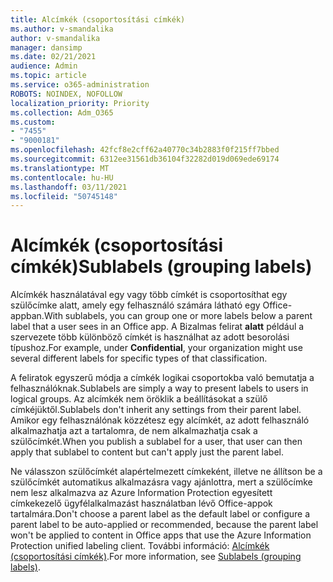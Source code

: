 ```yaml
---
title: Alcímkék (csoportosítási címkék)
ms.author: v-smandalika
author: v-smandalika
manager: dansimp
ms.date: 02/21/2021
audience: Admin
ms.topic: article
ms.service: o365-administration
ROBOTS: NOINDEX, NOFOLLOW
localization_priority: Priority
ms.collection: Adm_O365
ms.custom:
- "7455"
- "9000181"
ms.openlocfilehash: 42fcf8e2cff62a40770c34b2883f0f215ff7bbed
ms.sourcegitcommit: 6312ee31561db36104f32282d019d069ede69174
ms.translationtype: MT
ms.contentlocale: hu-HU
ms.lasthandoff: 03/11/2021
ms.locfileid: "50745148"
---
```

# <a name="sublabels-grouping-labels"></a><span data-ttu-id="34dbd-102">Alcímkék (csoportosítási címkék)</span><span class="sxs-lookup"><span data-stu-id="34dbd-102">Sublabels (grouping labels)</span></span>

<span data-ttu-id="34dbd-103">Alcímkék használatával egy vagy több címkét is csoportosíthat egy szülőcímke alatt, amely egy felhasználó számára látható egy Office-appban.</span><span class="sxs-lookup"><span data-stu-id="34dbd-103">With sublabels, you can group one or more labels below a parent label that a user sees in an Office app.</span></span> <span data-ttu-id="34dbd-104">A Bizalmas felirat **alatt** például a szervezete több különböző címkét is használhat az adott besorolási típushoz.</span><span class="sxs-lookup"><span data-stu-id="34dbd-104">For example, under **Confidential**, your organization might use several different labels for specific types of that classification.</span></span>

<span data-ttu-id="34dbd-105">A feliratok egyszerű módja a címkék logikai csoportokba való bemutatja a felhasználóknak.</span><span class="sxs-lookup"><span data-stu-id="34dbd-105">Sublabels are simply a way to present labels to users in logical groups.</span></span> <span data-ttu-id="34dbd-106">Az alcímkék nem öröklik a beállításokat a szülő címkéjüktől.</span><span class="sxs-lookup"><span data-stu-id="34dbd-106">Sublabels don't inherit any settings from their parent label.</span></span> <span data-ttu-id="34dbd-107">Amikor egy felhasználónak közzétesz egy alcímkét, az adott felhasználó alkalmazhatja azt a tartalomra, de nem alkalmazhatja csak a szülőcímkét.</span><span class="sxs-lookup"><span data-stu-id="34dbd-107">When you publish a sublabel for a user, that user can then apply that sublabel to content but can't apply just the parent label.</span></span>

<span data-ttu-id="34dbd-108">Ne válasszon szülőcímkét alapértelmezett címkeként, illetve ne állítson be a szülőcímkét automatikus alkalmazásra vagy ajánlottra, mert a szülőcímke nem lesz alkalmazva az Azure Information Protection egyesített címkekezelő ügyfélalkalmazást használatban lévő Office-appok tartalmára.</span><span class="sxs-lookup"><span data-stu-id="34dbd-108">Don't choose a parent label as the default label or configure a parent label to be auto-applied or recommended, because the parent label won't be applied to content in Office apps that use the Azure Information Protection unified labeling client.</span></span> <span data-ttu-id="34dbd-109">További információ: [Alcímkék (csoportosítási címkék)](https://docs.microsoft.com/microsoft-365/compliance/sensitivity-labels).</span><span class="sxs-lookup"><span data-stu-id="34dbd-109">For more information, see [Sublabels (grouping labels)](https://docs.microsoft.com/microsoft-365/compliance/sensitivity-labels).</span></span>
